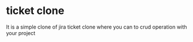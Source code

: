 # ticket clone

It is a simple clone of jira ticket clone where you can to crud operation with your project
